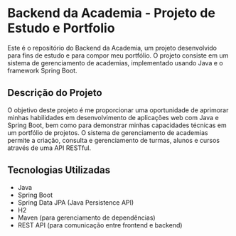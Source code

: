 # Backend da Academia - Projeto de Estudo e Portfolio
Este é o repositório do Backend da Academia, um projeto desenvolvido para fins de estudo e para compor meu portfólio. O projeto consiste em um sistema de gerenciamento de academias, implementado usando Java e o framework Spring Boot.

## Descrição do Projeto
O objetivo deste projeto é me proporcionar uma oportunidade de aprimorar minhas habilidades em desenvolvimento de aplicações web com Java e Spring Boot, bem como para demonstrar minhas capacidades técnicas em um portfólio de projetos. O sistema de gerenciamento de academias permite a criação, consulta e gerenciamento de turmas, alunos e cursos através de uma API RESTful.

## Tecnologias Utilizadas
- Java
- Spring Boot
- Spring Data JPA (Java Persistence API)
- H2
- Maven (para gerenciamento de dependências)
- REST API (para comunicação entre frontend e backend)
